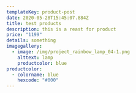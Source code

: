 ```yaml
---
templateKey: product-post
date: 2020-05-28T15:45:07.884Z
title: test products
description: this is a reast for product
price: "1199"
details: something
imagegallery:
  - image: /img/project_rainbow_lamp_04-1.png
    alttext: lamp
    productcolor: blue
productcolor:
  - colorname: blue
    hexcode: "#000"
---
```

